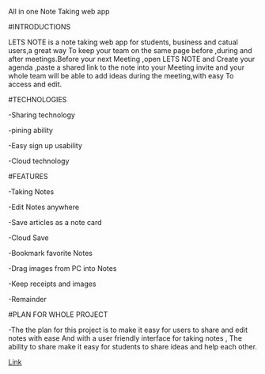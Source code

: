 All in one Note Taking web app

#INTRODUCTIONS

LETS NOTE is a note taking web app for students, business and catual users,a great way To keep your team on the same page before ,during and after meetings.Before your next Meeting ,open LETS NOTE and Create your agenda ,paste a shared link to the note into your Meeting invite and your whole team will be able to add ideas during the meeting,with easy To access and edit.

#TECHNOLOGIES

-Sharing technology

-pining ability

-Easy sign up usability

-Cloud technology

#FEATURES

-Taking Notes

-Edit Notes anywhere

-Save articles as a note card

-Cloud Save

-Bookmark favorite Notes

-Drag images from PC into Notes

-Keep receipts and images

-Remainder

#PLAN FOR WHOLE PROJECT

-The the plan for this project is to make it easy for users to share and edit notes with ease And with a user friendly interface for taking notes , The ability to share make it easy for students to share ideas and help each other.

<a href="#">Link</a>
